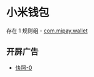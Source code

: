 # 小米钱包

存在 1 规则组 - [com.mipay.wallet](/src/apps/com.mipay.wallet.ts)

## 开屏广告

- [快照-0](https://i.gkd.li/import/import/13059351)
